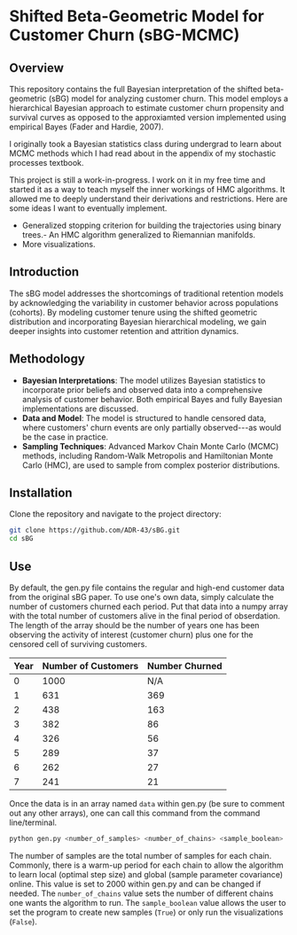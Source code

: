 
# Shifted Beta-Geometric Model for Customer Churn (sBG-MCMC)

## Overview
This repository contains the full Bayesian interpretation of the shifted beta-geometric (sBG) model for analyzing customer churn. This model employs a hierarchical Bayesian approach to estimate customer churn propensity and survival curves as opposed to the approxiamted version implemented using empirical Bayes (Fader and Hardie, 2007).

I originally took a Bayesian statistics class during undergrad to learn about MCMC methods which I had read about in the appendix of my stochastic processes textbook.

This project is still a work-in-progress. I work on it in my free time and started it as a way to teach myself the inner workings of HMC algorithms. It allowed me to deeply understand their derivations and restrictions. Here are some ideas I want to eventually implement.

- Generalized stopping criterion for building the trajectories using binary trees.- An HMC algorithm generalized to Riemannian manifolds.
- More visualizations.


## Introduction
The sBG model addresses the shortcomings of traditional retention models by acknowledging the variability in customer behavior across populations (cohorts). By modeling customer tenure using the shifted geometric distribution and incorporating Bayesian hierarchical modeling, we gain deeper insights into customer retention and attrition dynamics.

## Methodology
- **Bayesian Interpretations**: The model utilizes Bayesian statistics to incorporate prior beliefs and observed data into a comprehensive analysis of customer behavior. Both empirical Bayes and fully Bayesian implementations are discussed.
- **Data and Model**: The model is structured to handle censored data, where customers' churn events are only partially observed---as would be the case in practice.
- **Sampling Techniques**: Advanced Markov Chain Monte Carlo (MCMC) methods, including Random-Walk Metropolis and Hamiltonian Monte Carlo (HMC), are used to sample from complex posterior distributions.

## Installation
Clone the repository and navigate to the project directory:
```bash
git clone https://github.com/ADR-43/sBG.git
cd sBG
```

## Use
By default, the gen.py file contains the regular and high-end customer data from the original sBG paper. To use one's own data, simply calculate the number of customers churned each period. Put that data into a numpy array with the total number of customers alive in the final period of obserdation. The length of the array should be the number of years one has been observing the activity of interest (customer churn) plus one for the censored cell of surviving customers.

| Year | Number of Customers | Number Churned |
|------|---------------------|----------------|
| 0    | 1000                | N/A            |
| 1    | 631                 | 369            |
| 2    | 438                 | 163            |
| 3    | 382                 | 86             |
| 4    | 326                 | 56             |
| 5    | 289                 | 37             |
| 6    | 262                 | 27             |
| 7    | 241                 | 21             |

Once the data is in an array named `data` within gen.py (be sure to comment out any other arrays), one can call this command from the command line/terminal.
```bash
python gen.py <number_of_samples> <number_of_chains> <sample_boolean>
```
The number of samples are the total number of samples for each chain. Commonly, there is a warm-up period for each chain to allow the algorithm to learn local (optimal step size) and global (sample parameter covariance) online. This value is set to 2000 within gen.py and can be changed if needed. The `number_of_chains` value sets the number of different chains one wants the algorithm to run. The `sample_boolean` value allows the user to set the program to create new samples (`True`) or only run the visualizations (`False`).












